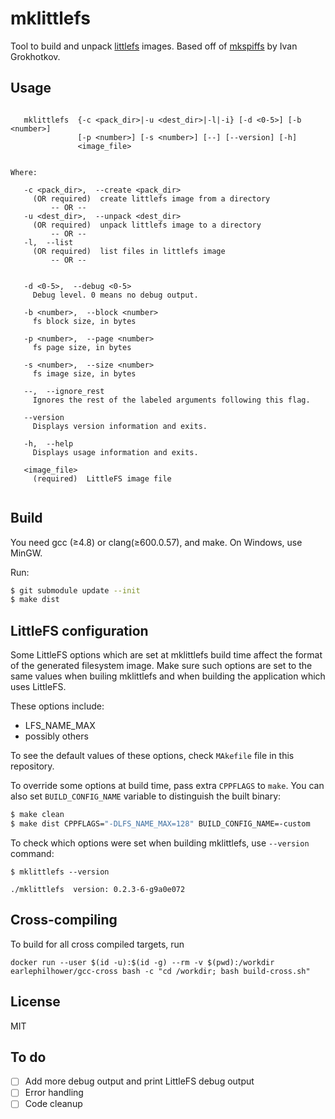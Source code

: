 # mklittlefs
Tool to build and unpack [littlefs](https://github.com/ARMmbed/littlefs) images.
Based off of [mkspiffs](https://github.com/igrr/mkspiffs) by Ivan Grokhotkov.

## Usage

```

   mklittlefs  {-c <pack_dir>|-u <dest_dir>|-l|-i} [-d <0-5>] [-b <number>]
               [-p <number>] [-s <number>] [--] [--version] [-h]
               <image_file>


Where: 

   -c <pack_dir>,  --create <pack_dir>
     (OR required)  create littlefs image from a directory
         -- OR --
   -u <dest_dir>,  --unpack <dest_dir>
     (OR required)  unpack littlefs image to a directory
         -- OR --
   -l,  --list
     (OR required)  list files in littlefs image
         -- OR --


   -d <0-5>,  --debug <0-5>
     Debug level. 0 means no debug output.

   -b <number>,  --block <number>
     fs block size, in bytes

   -p <number>,  --page <number>
     fs page size, in bytes

   -s <number>,  --size <number>
     fs image size, in bytes

   --,  --ignore_rest
     Ignores the rest of the labeled arguments following this flag.

   --version
     Displays version information and exits.

   -h,  --help
     Displays usage information and exits.

   <image_file>
     (required)  LittleFS image file


```
## Build

You need gcc (≥4.8) or clang(≥600.0.57), and make. On Windows, use MinGW.

Run:
```bash
$ git submodule update --init
$ make dist
```

## LittleFS configuration

Some LittleFS options which are set at mklittlefs build time affect the format of the generated filesystem image. Make sure such options are set to the same values when builing mklittlefs and when building the application which uses LittleFS.

These options include:

  - LFS_NAME_MAX
  - possibly others

To see the default values of these options, check `MAkefile` file in this repository.

To override some options at build time, pass extra `CPPFLAGS` to `make`. You can also set `BUILD_CONFIG_NAME` variable to distinguish the built binary:

```bash
$ make clean
$ make dist CPPFLAGS="-DLFS_NAME_MAX=128" BUILD_CONFIG_NAME=-custom
```

To check which options were set when building mklittlefs, use `--version` command:

```
$ mklittlefs --version

./mklittlefs  version: 0.2.3-6-g9a0e072
```

## Cross-compiling

To build for all cross compiled targets, run
```
docker run --user $(id -u):$(id -g) --rm -v $(pwd):/workdir earlephilhower/gcc-cross bash -c "cd /workdir; bash build-cross.sh"
```


## License

MIT

## To do

- [ ] Add more debug output and print LittleFS debug output
- [ ] Error handling
- [ ] Code cleanup
